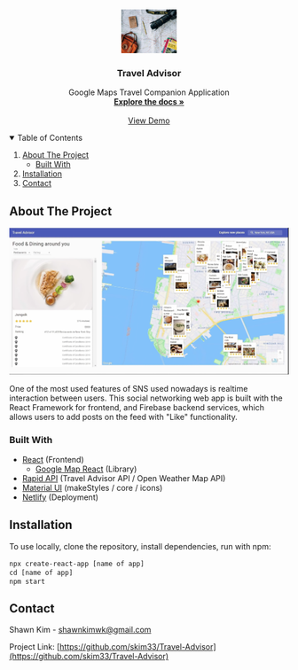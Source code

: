 <!-- PROJECT LOGO -->
<br />
<p align="center">
  <a href="https://github.com/skim33/Travel-Advisor">
    <img src="src/assets/logo.jpg" alt="Logo" width="100" height="auto">
  </a>

  <h3 align="center">Travel Advisor</h3>

  <p align="center">
    Google Maps Travel Companion Application
    <br />
    <a href="https://github.com/skim33/Travel-Advisor"><strong>Explore the docs »</strong></a>
    <br />
    <br />
    <a href="https://travel-advisor-api.netlify.app/">View Demo</a>
    <br />
  </p>
</p>

<!-- TABLE OF CONTENTS -->
<details open="open">
  <summary>Table of Contents</summary>
  <ol>
    <li>
      <a href="#about-the-project">About The Project</a>
      <ul>
        <li><a href="#built-with">Built With</a></li>
      </ul>
    </li>
    <li><a href="#installation">Installation</a></li>
    <li><a href="#contact">Contact</a></li>
  </ol>
</details>

<!-- ABOUT THE PROJECT -->

## About The Project

[![Product Name Screen Shot][product-screenshot]](https://shawn-kim-portfolio.web.app/messaging)

One of the most used features of SNS used nowadays is realtime interaction between users. This social networking web app is built with the React Framework for frontend, and Firebase backend services, which allows users to add posts on the feed with "Like" functionality.

### Built With

- [React](https://reactjs.org/) (Frontend)
  - [Google Map React](https://www.npmjs.com/package/google-map-react) (Library)
- [Rapid API](https://rapidapi.com/hub) (Travel Advisor API / Open Weather Map API)
- [Material UI](https://mui.com/) (makeStyles / core / icons)
- [Netlify](https://www.netlify.com/) (Deployment)

<!-- GETTING STARTED -->

## Installation

To use locally, clone the repository, install dependencies, run with npm:

```
npx create-react-app [name of app]
cd [name of app]
npm start
```

## Contact

Shawn Kim - shawnkimwk@gmail.com

Project Link: [https://github.com/skim33/Travel-Advisor](https://github.com/skim33/Travel-Advisor)

<!-- MARKDOWN LINKS & IMAGES -->
<!-- https://www.markdownguide.org/basic-syntax/#reference-style-links -->

[product-screenshot]: src/assets/screen_shot.png
